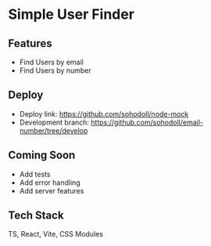 # Simple User Finder

## Features

- Find Users by email
- Find Users by number

## Deploy

- Deploy link: https://github.com/sohodoll/node-mock
- Development branch: https://github.com/sohodoll/email-number/tree/develop

## Coming Soon

- Add tests
- Add error handling
- Add server features

## Tech Stack

TS, React, Vite, CSS Modules

